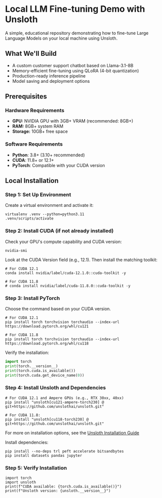 # Local LLM Fine-tuning Demo with Unsloth

A simple, educational repository demonstrating how to fine-tune Large Language Models on your local machine using Unsloth.

## What We'll Build
- A custom customer support chatbot based on Llama-3.1-8B
- Memory-efficient fine-tuning using QLoRA (4-bit quantization)
- Production-ready inference pipeline
- Model saving and deployment options

##  Prerequisites

### Hardware Requirements
- **GPU:** NVIDIA GPU with 3GB+ VRAM (recommended: 8GB+)
- **RAM:** 8GB+ system RAM
- **Storage:** 10GB+ free space

### Software Requirements
- **Python**: 3.8+ (3.10+ recommended)
- **CUDA**: 11.8+ or 12.1+
- **PyTorch**: Compatible with your CUDA version

## Local Installation

### Step 1: Set Up Environment

Create a virtual environment and activate it:

```
virtualenv .venv --python=python3.11
.venv/scripts/activate
```

### Step 2: Install CUDA (if not already installed)

Check your GPU's compute capability and CUDA version:
```
nvidia-smi
```

Look at the CUDA Version field (e.g., 12.1). Then install the matching toolkit:

```
# For CUDA 12.1
conda install nvidia/label/cuda-12.1.0::cuda-toolkit -y

# For CUDA 11.8
# conda install nvidia/label/cuda-11.8.0::cuda-toolkit -y
```

### Step 3: Install PyTorch
Choose the command based on your CUDA version.

```
# For CUDA 12.1
pip install torch torchvision torchaudio --index-url https://download.pytorch.org/whl/cu121

# For CUDA 11.8
pip install torch torchvision torchaudio --index-url https://download.pytorch.org/whl/cu118
```

Verify the installation:

```python
import torch
print(torch.__version__)
print(torch.cuda.is_available())
print(torch.cuda.get_device_name(0))
```

### Step 4: Install Unsloth and Dependencies

```
# For CUDA 12.1 and Ampere GPUs (e.g., RTX 30xx, 40xx)
pip install "unsloth[cu121-ampere-torch230] @ git+https://github.com/unslothai/unsloth.git"

# For CUDA 11.8: 
pip install "unsloth[cu118-torch230] @ git+https://github.com/unslothai/unsloth.git"
```

For more on installation options, see the [Unsloth Installation Guide](https://docs.unsloth.ai/get-started/installing-+-updating/pip-install)

Install dependencies:
```
pip install --no-deps trl peft accelerate bitsandbytes
pip install datasets pandas jupyter
```

### Step 5: Verify Installation

```
import torch
import unsloth
print(f"CUDA available: {torch.cuda.is_available()}")
print(f"Unsloth version: {unsloth.__version__}")
```